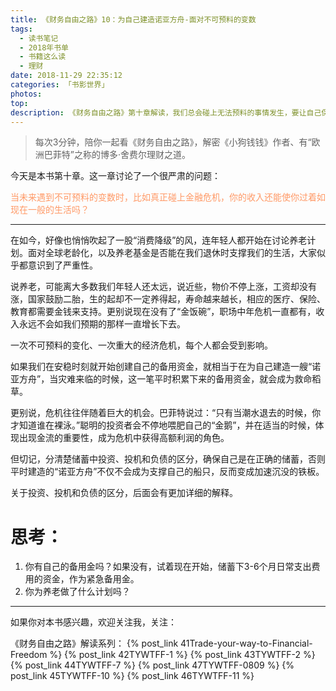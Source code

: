 ```yaml
---
title: 《财务自由之路》10：为自己建造诺亚方舟-面对不可预料的变数
tags:
  - 读书笔记
  - 2018年书单
  - 书籍这么读
  - 理财
date: 2018-11-29 22:35:12
categories: 「书影世界」
photos:
top:
description: 《财务自由之路》第十章解读，我们总会碰上无法预料的事情发生，要让自己保持良好的经济状况，甚至抓住致富的机会。
---
```

>每次3分钟，陪你一起看《财务自由之路》，解密《小狗钱钱》作者、有“欧洲巴菲特”之称的博多·舍费尔理财之道。

今天是本书第十章。这一章讨论了一个很严肃的问题：

<font color= "#FF9966">当未来遇到不可预料的变数时，比如真正碰上金融危机，你的收入还能使你过着如现在一般的生活吗？</font>

---

在如今，好像也悄悄吹起了一股“消费降级”的风，连年轻人都开始在讨论养老计划。面对全球老龄化，以及养老基金是否能在我们退休时支撑我们的生活，大家似乎都意识到了严重性。

说养老，可能离大多数我们年轻人还太远，说近些，物价不停上涨，工资却没有涨，国家鼓励二胎，生的起却不一定养得起，寿命越来越长，相应的医疗、保险、教育都需要金钱来支持。更别说现在没有了“金饭碗”，职场中年危机一直都有，收入永远不会如我们预期的那样一直增长下去。

一次不可预料的变化、一次重大的经济危机，每个人都会受到影响。

如果我们在安稳时刻就开始创建自己的备用资金，就相当于在为自己建造一艘“诺亚方舟”，当灾难来临的时候，这一笔平时积累下来的备用资金，就会成为救命稻草。

更别说，危机往往伴随着巨大的机会。巴菲特说过：“只有当潮水退去的时候，你才知道谁在裸泳。”聪明的投资者会不停地喂肥自己的“金鹅”，并在适当的时候，体现出现金流的重要性，成为危机中获得高额利润的角色。

但切记，分清楚储蓄中投资、投机和负债的区分，确保自己是在正确的储蓄，否则平时建造的“诺亚方舟”不仅不会成为支撑自己的船只，反而变成加速沉没的铁板。

关于投资、投机和负债的区分，后面会有更加详细的解释。

# 思考：

1. 你有自己的备用金吗？如果没有，试着现在开始，储蓄下3-6个月日常支出费用的资金，作为紧急备用金。
2. 你为养老做了什么计划吗？

---
如果你对本书感兴趣，欢迎关注我，关注：

《财务自由之路》解读系列：
{% post_link 41Trade-your-way-to-Financial-Freedom %}
{% post_link 42TYWTFF-1 %}
{% post_link 43TYWTFF-2 %}
{% post_link 44TYWTFF-7 %}
{% post_link 47TYWTFF-0809 %}
{% post_link 45TYWTFF-10 %}
{% post_link 46TYWTFF-11 %}